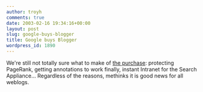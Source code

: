 ```yaml
---
author: troyh
comments: true
date: 2003-02-16 19:34:16+00:00
layout: post
slug: google-buys-blogger
title: Google buys Blogger
wordpress_id: 1890
---
```


We're still not totally sure what to make of [the purchase](http://weblog.siliconvalley.com/column/dangillmor/archives/000802.shtml#000802): protecting PageRank, getting annotations to work finally, instant Intranet for the Search Appliance...  Regardless of the reasons, methinks it is good news for all weblogs.
